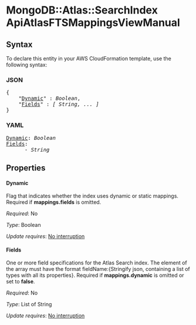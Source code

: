 # MongoDB::Atlas::SearchIndex ApiAtlasFTSMappingsViewManual

## Syntax

To declare this entity in your AWS CloudFormation template, use the following syntax:

### JSON

<pre>
{
    "<a href="#dynamic" title="Dynamic">Dynamic</a>" : <i>Boolean</i>,
    "<a href="#fields" title="Fields">Fields</a>" : <i>[ String, ... ]</i>
}
</pre>

### YAML

<pre>
<a href="#dynamic" title="Dynamic">Dynamic</a>: <i>Boolean</i>
<a href="#fields" title="Fields">Fields</a>: <i>
      - String</i>
</pre>

## Properties

#### Dynamic

Flag that indicates whether the index uses dynamic or static mappings. Required if **mappings.fields** is omitted.

_Required_: No

_Type_: Boolean

_Update requires_: [No interruption](https://docs.aws.amazon.com/AWSCloudFormation/latest/UserGuide/using-cfn-updating-stacks-update-behaviors.html#update-no-interrupt)

#### Fields

One or more field specifications for the Atlas Search index. The element of the array must have the format fieldName:{Stringify json, containing a list of types with all its properties}. Required if **mappings.dynamic** is omitted or set to **false**.

_Required_: No

_Type_: List of String

_Update requires_: [No interruption](https://docs.aws.amazon.com/AWSCloudFormation/latest/UserGuide/using-cfn-updating-stacks-update-behaviors.html#update-no-interrupt)

